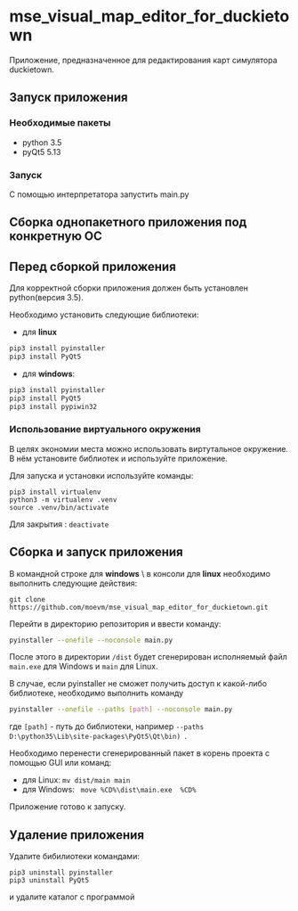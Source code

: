 # mse_visual_map_editor_for_duckietown
Приложение, предназначенное для редактирования карт симулятора duckietown.

## Запуск приложения
### Необходимые пакеты
* python 3.5
* pyQt5 5.13
### Запуск
С помощью интерпретатора запустить main.py

## Сборка однопакетного приложения под конкретную ОС

## Перед сборкой приложения
Для корректной сборки приложения должен быть установлен python(версия 3.5).

Необходимо установить следующие библиотеки:
* для **linux** 
```bash
pip3 install pyinstaller
pip3 install PyQt5
```
* для **windows**:
```bash
pip3 install pyinstaller
pip3 install PyQt5
pip3 install pypiwin32
``` 
### Использование виртуального окружения
В целях экономии места можно использовать виртутальное окружение. 
В нём установите библиотек и используйте приложение.

Для запуска и установки используйте команды:
```
pip3 install virtualenv
python3 -m virtualenv .venv
source .venv/bin/activate
```
Для закрытия :
```deactivate```

## Сборка и запуск приложения
В командной строке для **windows** \ в консоли для **linux** необходимо выполнить следующие действия:
```git
git clone https://github.com/moevm/mse_visual_map_editor_for_duckietown.git
``` 
Перейти в директорию репозитория и ввести команду:
```bash
pyinstaller --onefile --noconsole main.py
```
После этого в директории ```/dist``` будет сгенерирован исполняемый файл ```main.exe``` для Windows и ```main``` для Linux. 

В случае, если pyinstaller не сможет получить доступ к какой-либо библиотеке, необходимо выполнить команду 
```bash
pyinstaller --onefile --paths [path] --noconsole main.py
``` 
где ```[path]``` - путь до библиотеки, например ```--paths D:\python35\Lib\site-packages\PyQt5\Qt\bin) ```.

Необходимо перенести сгенерированный пакет в корень проекта с помощью GUI или команд:
* для Linux:
```mv dist/main main```
* для Windows:
``` move %CD%\dist\main.exe  %CD%```

Приложение готово к запуску.


## Удаление приложения
Удалите бибилиотеки командами:
```
pip3 uninstall pyinstaller
pip3 uninstall PyQt5
```
и удалите каталог с программой

